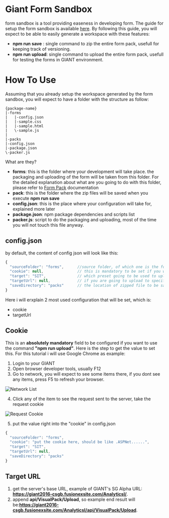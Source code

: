 # Giant Form Sandbox

form sandbox is a tool providing easeness in developing form. The guide for setup the form sandbox is available [here](https://github.com/fx-giant/generator-giant-form-sandbox). By following this guide, you will expect to be able to easily generate a workspace with these features:
- **npm run save** : single command to zip the entire form pack, usefull for keeping track of versioning.
- **npm run upload**: single command to upload the entire form pack, usefull for testing the forms in GIANT environment.

# How To Use

Assuming that you already setup the workspace generated by the form sandbox, you will expect to have a folder with the structure as follow:

```
{package-name}
|-forms
|   |-config.json
|   |-sample.css
|   |-sample.html
|   \-sample.js
|
|-packs
|-config.json
|-package.json
\-packer.js
```

What are they?
- **forms**: this is the folder where your development will take place. the packaging and uploading of the form will be taken from this folder. For the detailed explanation about what are you going to do with this folder, please refer to [Form Pack](http://https://github.com/fx-giant/giant-documentations/blob/master/form-pack.md) documentation
- **pack**: this is the folder where the zip files will be saved when you execute **npm run save**
- **config.json**: this is the place where your configuration will take for, explained more later
- **package.json**: npm package dependencies and scripts list
- **packer.js**: script to do the packaging and uploading, most of the time you will not touch this file anyway.

## config.json

by default, the content of config json will look like this:
```js
{
  "sourceFolder": "forms",      //source folder, of which one is the folder that will be zipped and uploaded
  "cookie": null,               // this is mandatory to be set if you want to use "npm run upload"
  "target": "SIT",              // which preset going to be used to upload the giant form to, 
  "targetUrl": null,            // if you are going to upload to specific environment, please see bellow explanation for setup this variable
  "saveDirectory": "packs"      // the location of zipped file to be saved when running "npm run save"
}
```

Here i will erxplain 2 most used configuration that will be set, which is:
- cookie
- targetUrl

## Cookie
This is an **absolutely mandatory** field to be configured if you want to use the command **"npm run upload"**. Here is the step to get the value to set this. For this tutorial i will use Google Chrome as example:
1. Login to your GIANT
2. Open browser developer tools, usually F12
3. Go to network, you will expect to see some items there, if you dont see any items, press F5 to refresh your browser.

![Network List](http://https://github.com/fx-giant/giant-documentations/blob/master/images/form-sandbox-1.png)

4. Click any of the item to see the request sent to the server, take the request cookie

![Request Cookie](http://https://github.com/fx-giant/giant-documentations/blob/master/images/form-sandbox-2.png)

5. put the value right into the "cookie" in config.json
``` js
{
  "sourceFolder": "forms",      
  "cookie": "put the cookie here, should be like .ASPNet......",               
  "target": "SIT",              
  "targetUrl": null,            
  "saveDirectory": "packs"      
}
```

## Target URL
1. get the server's base URL, example of GIANT's SG Alpha URL: **https://giant2016-csgb.fusionexsite.com/AnalyticsI/**. 
2. append **api/VisualPack/Upload**, so example end result will be:**https://giant2016-csgb.fusionexsite.com/AnalyticsI/api/VisualPack/Upload**. 
